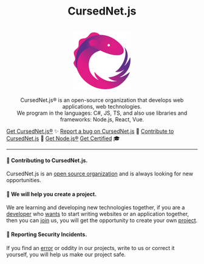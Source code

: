   <h1 align="center">
      CursedNet.js
  </h1>
ㅤ<div>
    <div align="center"><img src="https://github.com/CursedNet/.github/blob/main/profile/rxjs-logo-1C13E67498-seeklogo.com.png" width="150" height="150"/></div>
  </div>
  ⠀
  <div align="center">
    CursedNet.js® is an open-source organization that develops web applications, web technologies.<br/> We program in the languages: C#, JS, TS, and also use libraries and frameworks: Node.js, React, Vue.
  </div>
  
  [Get CursedNet.js®](-)  ✨ [Report a bug on CursedNet.js](-)  🐞 [Contribute to CursedNet.js](-) 🫶 [Get Node.js®](-)  [Get Certified](-) 🎓
  
  <!-- Тут сделать кнопки, которые я тебе скинул в Discord. Если не скинул, то напиши мне в дс -->

  <!-- Если сделаешь, то на этом мы закончили с этим, только на самом сайте в репозитории надо тоже будет эту хрень делать. Если сделаешь удали эти комменты. --->
    
---

  <h4>
    👋 Contributing to CursedNet.js.
  </h4>
  
  CursedNet.js is an [open source organization](-) and is always looking for new opportunities.

  <h4>
    🦺 We will help you create a project.
  </h4>

   We are learning and developing new technologies together, if you are a [developer](-) who [wants](-) to start writing websites or an application together, then you can [join](-) us, you will get the opportunity to create your own [project](-).

  <h4>
    👾 Reporting Security Incidents.
  </h4>

  If you find an [error](-) or oddity in our projects, write to us or correct it yourself, you will help us make our project safe.

  
